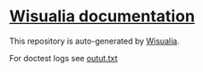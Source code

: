 # [Wisualia documentation](https://rt-tondilt.github.io/wisualia_documentation/)

This repository is auto-generated by [Wisualia](https://github.com/rt-tondilt/wisualia).

For doctest logs see [outut.txt](ouput.txt)

